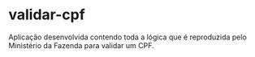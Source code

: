 # validar-cpf
Aplicação desenvolvida contendo toda a lógica que é reproduzida pelo Ministério da Fazenda para validar um CPF.

